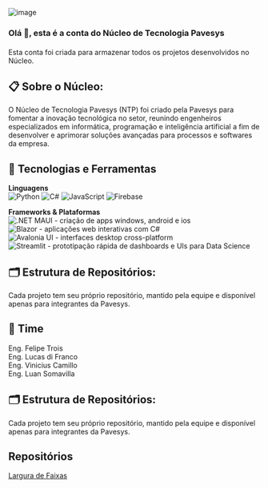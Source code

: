 ![image](https://github.com/user-attachments/assets/21b2f33f-d57b-46f4-a89c-bb718bda0e37)

### Olá 👋, esta é a conta do Núcleo de Tecnologia Pavesys
#### 

Esta conta foi criada para armazenar todos os projetos desenvolvidos no Núcleo.


## 📋 Sobre o Núcleo:
O Núcleo de Tecnologia Pavesys (NTP) foi criado pela Pavesys para fomentar a inovação tecnológica no setor, reunindo engenheiros especializados em informática, programação e inteligência artificial a fim de desenvolver e aprimorar soluções avançadas para processos e softwares da empresa.

## 🚀 Tecnologias e Ferramentas

**Linguagens**  
![Python](https://img.shields.io/badge/Python-3.10-blue?logo=python&style=flat-square)
![C#](https://img.shields.io/badge/C%23-9.0-blue?logo=c-sharp&style=flat-square)
![JavaScript](https://img.shields.io/badge/JavaScript-ES6-yellow?logo=javascript&style=flat-square)
![Firebase](https://img.shields.io/badge/Firebase-FFCA28?logo=firebase&style=flat-square)

**Frameworks & Plataformas**  
![.NET MAUI](https://img.shields.io/badge/.NET_MAUI-6.0-blue?logo=dot-net&style=flat-square)  - criação de apps windows, android e ios  
![Blazor](https://img.shields.io/badge/Blazor-512BD4?logo=dot-net&style=flat-square)  - aplicações web interativas com C#   
![Avalonia UI](https://img.shields.io/badge/Avalonia_UI-1A1A1A?logo=avalonia&style=flat-square)  - interfaces desktop cross-platform    
![Streamlit](https://img.shields.io/badge/Streamlit-FF4B4B?logo=streamlit&style=flat-square)  - prototipação rápida de dashboards e UIs para Data Science   

## 🗂 Estrutura de Repositórios:
Cada projeto tem seu próprio repositório, mantido pela equipe e disponível apenas para integrantes da Pavesys.

## 👥 Time
Eng. Felipe Trois  
Eng. Lucas di Franco  
Eng. Vinicius Camillo  
Eng. Luan Somavilla  

## 🗂 Estrutura de Repositórios:
Cada projeto tem seu próprio repositório, mantido pela equipe e disponível apenas para integrantes da Pavesys.  

## Repositórios
[Largura de Faixas](https://github.com/Pavesys/largura-faixa)


